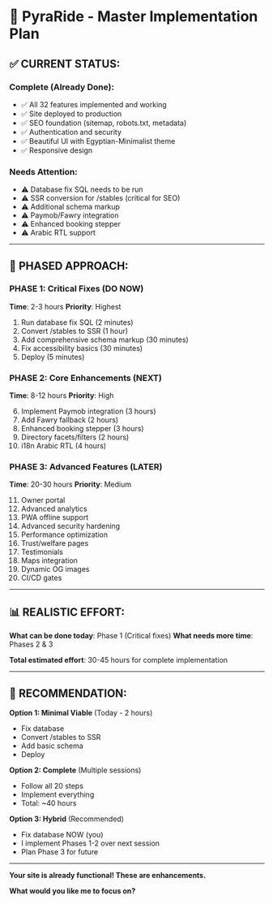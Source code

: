 # 🎯 **PyraRide - Master Implementation Plan**

## ✅ **CURRENT STATUS:**

### **Complete (Already Done):**
- ✅ All 32 features implemented and working
- ✅ Site deployed to production
- ✅ SEO foundation (sitemap, robots.txt, metadata)
- ✅ Authentication and security
- ✅ Beautiful UI with Egyptian-Minimalist theme
- ✅ Responsive design

### **Needs Attention:**
- ⚠️ Database fix SQL needs to be run
- ⚠️ SSR conversion for /stables (critical for SEO)
- ⚠️ Additional schema markup
- ⚠️ Paymob/Fawry integration
- ⚠️ Enhanced booking stepper
- ⚠️ Arabic RTL support

---

## 🚀 **PHASED APPROACH:**

### **PHASE 1: Critical Fixes (DO NOW)**
**Time**: 2-3 hours
**Priority**: Highest

1. Run database fix SQL (2 minutes)
2. Convert /stables to SSR (1 hour)
3. Add comprehensive schema markup (30 minutes)
4. Fix accessibility basics (30 minutes)
5. Deploy (5 minutes)

### **PHASE 2: Core Enhancements (NEXT)**
**Time**: 8-12 hours
**Priority**: High

6. Implement Paymob integration (3 hours)
7. Add Fawry fallback (2 hours)
8. Enhanced booking stepper (3 hours)
9. Directory facets/filters (2 hours)
10. i18n Arabic RTL (4 hours)

### **PHASE 3: Advanced Features (LATER)**
**Time**: 20-30 hours
**Priority**: Medium

11. Owner portal
12. Advanced analytics
13. PWA offline support
14. Advanced security hardening
15. Performance optimization
16. Trust/welfare pages
17. Testimonials
18. Maps integration
19. Dynamic OG images
20. CI/CD gates

---

## 📊 **REALISTIC EFFORT:**

**What can be done today**: Phase 1 (Critical fixes)
**What needs more time**: Phases 2 & 3

**Total estimated effort**: 30-45 hours for complete implementation

---

## 🎯 **RECOMMENDATION:**

**Option 1: Minimal Viable** (Today - 2 hours)
- Fix database
- Convert /stables to SSR
- Add basic schema
- Deploy

**Option 2: Complete** (Multiple sessions)
- Follow all 20 steps
- Implement everything
- Total: ~40 hours

**Option 3: Hybrid** (Recommended)
- Fix database NOW (you)
- I implement Phases 1-2 over next session
- Plan Phase 3 for future

---

**Your site is already functional! These are enhancements.**

**What would you like me to focus on?**

